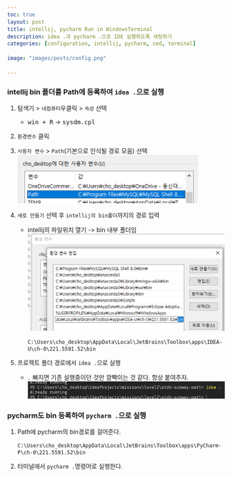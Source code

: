 ```yaml
---
toc: true
layout: post
title: intellij, pycharm Run in WindowsTerminal
description: idea .과 pycharm .으로 IDE 실행하도록 세팅하기
categories: [configuration, intellij, pycharm, cmd, terminal]

image: "images/posts/config.png"

---
```


### intellij bin 폴더를 Path에 등록하여 `idea .`으로 실행
1. 탐색기 > `내컴퓨터`우클릭 > `속성` 선택
	- <kbd>win + R</kbd> -> <kbd>sysdm.cpl</kbd>

2. `환경변수` 클릭

3. `사용자 변수` > `Path`(기본으로 인식될 경로 모음) 선택
	![20220518123532](https://raw.githubusercontent.com/is2js/screenshots/main/20220518123532.png)

4. `새로 만들기` 선택 후 `intellij의 bin폴더`까지의 경로 입력
	- intellij의 파일위치 열기 -> bin 내부 폴더임
		![![20220518123343](httpsraw.githubusercontent.comis2jsscreenshotsmain20220518123343.png)](https://raw.githubusercontent.com/is2js/screenshots/main/![20220518123343](httpsraw.githubusercontent.comis2jsscreenshotsmain20220518123343.png).png)
		```
		C:\Users\cho_desktop\AppData\Local\JetBrains\Toolbox\apps\IDEA-U\ch-0\221.5591.52\bin
		```
5. 프로젝트 폴더 경로에서 `idea .`으로 실행
	- `.` 빠지면 기존 실행중이던 것만 깜빡이는 것 같다. 항상 붙여주자.
	![20220518123907](https://raw.githubusercontent.com/is2js/screenshots/main/20220518123907.png)


### pycharm도 bin 등록하여 `pycharm .`으로 실행
1. Path에 pycharm의 bin경로를 걸어준다.
	```
	C:\Users\cho_desktop\AppData\Local\JetBrains\Toolbox\apps\PyCharm-P\ch-0\221.5591.52\bin
	```

2. 터미널에서 `pycharm .`명령어로 실행한다.